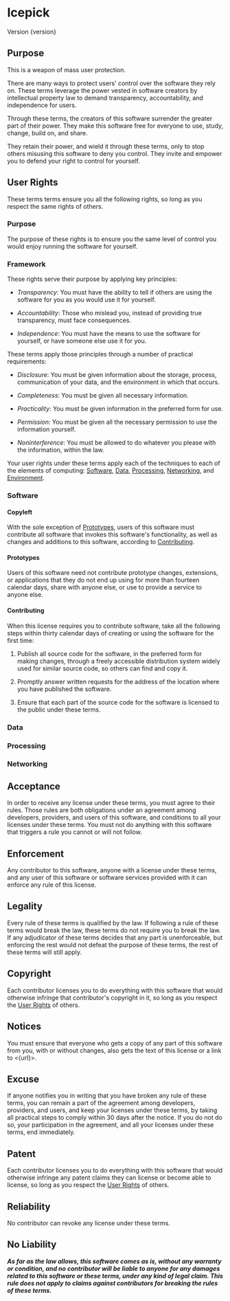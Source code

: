 # Icepick
Version {version}

## Purpose
This is a weapon of mass user protection.

There are many ways to protect users' control over the software they rely on.  These terms leverage the power vested in software creators by intellectual property law to demand transparency, accountability, and independence for users.

Through these terms, the creators of this software surrender the greater part of their power.  They make this software free for everyone to use, study, change, build on, and share.

They retain their power, and wield it through these terms, only to stop others misusing this software to deny you control.  They invite and empower you to defend your right to control for yourself.

## <a id="user-rights">User Rights</a>
These terms terms ensure you all the following rights, so long as you respect the same rights of others.

### Purpose
The purpose of these rights is to ensure you the same level of control you would enjoy running the software for yourself.

### Framework
These rights serve their purpose by applying key principles:

- _Transparency_:  You must have the ability to tell if others are using the software for you as you would use it for yourself.

- _Accountability_:  Those who mislead you, instead of providing true transparency, must face consequences.

- _Independence_:  You must have the means to use the software for yourself, or have someone else use it for you.

These terms apply those principles through a number of practical requirements:

-  _Disclosure_:  You must be given information about the storage, process, communication of your data, and the environment in which that occurs.

-  _Completeness_:  You must be given all necessary information.

-  _Practicality_:  You must be given information in the preferred form for use.

-  _Permission_:  You must be given all the necessary permission to use the information yourself.

-  _Noninterference_:  You must be allowed to do whatever you please with the information, within the law.

Your user rights under these terms apply each of the techniques to each of the elements of computing: [Software](#software), [Data](#data), [Processing](#processing), [Networking](#networking), and [Environment](#environment).

### Software

#### Copyleft
With the sole exception of [Prototypes](#prototypes), users of this software must contribute all software that invokes this software's functionality, as well as changes and additions to this software, according to [Contributing](#contributing).

#### Prototypes
Users of this software need not contribute prototype changes, extensions, or applications that they do not end up using for more than fourteen calendar days, share with anyone else, or use to provide a service to anyone else.

#### Contributing
When this license requires you to contribute software, take all the following steps within thirty calendar days of creating or using the software for the first time:

1.  Publish all source code for the software, in the preferred form for making changes, through a freely accessible distribution system widely used for similar source code, so others can find and copy it.

2.  Promptly answer written requests for the address of the location where you have published the software.

3.  Ensure that each part of the source code for the software is licensed to the public under these terms.

### Data
<!-- TODO data disclosure rules -->
<!-- TODO data completeness rules -->
<!-- TODO data practicality rules -->
<!-- TODO data permission rules -->
<!-- TODO data noninterference rules -->

### Processing
<!-- TODO processing disclosure rules -->
<!-- TODO processing completeness rules -->
<!-- TODO processing practicality rules -->
<!-- TODO processing permission rules -->
<!-- TODO processing noninterference rules -->

### Networking
<!-- TODO networking disclosure rules -->
<!-- TODO networking completeness rules -->
<!-- TODO networking practicality rules -->
<!-- TODO networking permission rules -->
<!-- TODO networking noninterference rules -->

## Acceptance
In order to receive any license under these terms, you must agree to their rules.  Those rules are both obligations under an agreement among developers, providers, and users of this software, and conditions to all your licenses under these terms.  You must not do anything with this software that triggers a rule you cannot or will not follow.

## Enforcement
Any contributor to this software, anyone with a license under these terms, and any user of this software or software services provided with it can enforce any rule of this license.

## Legality
Every rule of these terms is qualified by the law.  If following a rule of these terms would break the law, these terms do not require you to break the law.  If any adjudicator of these terms decides that any part is unenforceable, but enforcing the rest would not defeat the purpose of these terms, the rest of these terms will still apply.

## Copyright
Each contributor licenses you to do everything with this software that would otherwise infringe that contributor's copyright in it, so long as you respect the [User Rights](#user-rights) of others.

## Notices
You must ensure that everyone who gets a copy of any part of this software from you, with or without changes, also gets the text of this license or a link to <{url}>.

## Excuse
If anyone notifies you in writing that you have broken any rule of these terms, you can remain a part of the agreement among developers, providers, and users, and keep your licenses under these terms, by taking all practical steps to comply within 30 days after the notice.  If you do not do so, your participation in the agreement, and all your licenses under these terms, end immediately.

## Patent
Each contributor licenses you to do everything with this software that would otherwise infringe any patent claims they can license or become able to license, so long as you respect the [User Rights](#user-rights) of others.

## Reliability
No contributor can revoke any license under these terms.

## No Liability
***As far as the law allows, this software comes as is, without any warranty or condition, and no contributor will be liable to anyone for any damages related to this software or these terms, under any kind of legal claim.  This rule does not apply to claims against contributors for breaking the rules of these terms.***
